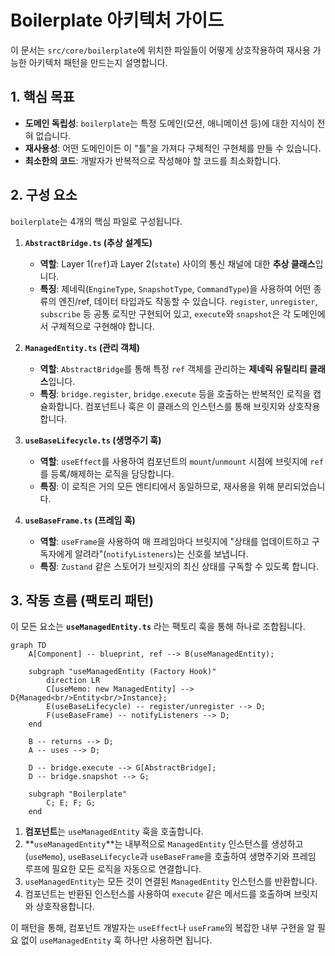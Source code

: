 # Boilerplate 아키텍처 가이드

이 문서는 `src/core/boilerplate`에 위치한 파일들이 어떻게 상호작용하여 재사용 가능한 아키텍처 패턴을 만드는지 설명합니다.

## 1. 핵심 목표

- **도메인 독립성**: `boilerplate`는 특정 도메인(모션, 애니메이션 등)에 대한 지식이 전혀 없습니다.
- **재사용성**: 어떤 도메인이든 이 "틀"을 가져다 구체적인 구현체를 만들 수 있습니다.
- **최소한의 코드**: 개발자가 반복적으로 작성해야 할 코드를 최소화합니다.

## 2. 구성 요소

`boilerplate`는 4개의 핵심 파일로 구성됩니다.

1.  **`AbstractBridge.ts` (추상 설계도)**
    -   **역할**: Layer 1(`ref`)과 Layer 2(`state`) 사이의 통신 채널에 대한 **추상 클래스**입니다.
    -   **특징**: 제네릭(`EngineType`, `SnapshotType`, `CommandType`)을 사용하여 어떤 종류의 엔진/ref, 데이터 타입과도 작동할 수 있습니다. `register`, `unregister`, `subscribe` 등 공통 로직만 구현되어 있고, `execute`와 `snapshot`은 각 도메인에서 구체적으로 구현해야 합니다.

2.  **`ManagedEntity.ts` (관리 객체)**
    -   **역할**: `AbstractBridge`를 통해 특정 `ref` 객체를 관리하는 **제네릭 유틸리티 클래스**입니다.
    -   **특징**: `bridge.register`, `bridge.execute` 등을 호출하는 반복적인 로직을 캡슐화합니다. 컴포넌트나 훅은 이 클래스의 인스턴스를 통해 브릿지와 상호작용합니다.

3.  **`useBaseLifecycle.ts` (생명주기 훅)**
    -   **역할**: `useEffect`를 사용하여 컴포넌트의 `mount`/`unmount` 시점에 브릿지에 `ref`를 등록/해제하는 로직을 담당합니다.
    -   **특징**: 이 로직은 거의 모든 엔티티에서 동일하므로, 재사용을 위해 분리되었습니다.

4.  **`useBaseFrame.ts` (프레임 훅)**
    -   **역할**: `useFrame`을 사용하여 매 프레임마다 브릿지에 "상태를 업데이트하고 구독자에게 알려라"(`notifyListeners`)는 신호를 보냅니다.
    -   **특징**: `Zustand` 같은 스토어가 브릿지의 최신 상태를 구독할 수 있도록 합니다.

## 3. 작동 흐름 (팩토리 패턴)

이 모든 요소는 **`useManagedEntity.ts`** 라는 팩토리 훅을 통해 하나로 조합됩니다.

```mermaid
graph TD
    A[Component] -- blueprint, ref --> B(useManagedEntity);
    
    subgraph "useManagedEntity (Factory Hook)"
        direction LR
        C[useMemo: new ManagedEntity] --> D{Managed<br/>Entity<br/>Instance};
        E(useBaseLifecycle) -- register/unregister --> D;
        F(useBaseFrame) -- notifyListeners --> D;
    end

    B -- returns --> D;
    A -- uses --> D;

    D -- bridge.execute --> G[AbstractBridge];
    D -- bridge.snapshot --> G;

    subgraph "Boilerplate"
        C; E; F; G;
    end
```

1.  **컴포넌트**는 `useManagedEntity` 훅을 호출합니다.
2.  **`useManagedEntity`**는 내부적으로 `ManagedEntity` 인스턴스를 생성하고(`useMemo`), `useBaseLifecycle`과 `useBaseFrame`을 호출하여 생명주기와 프레임 루프에 필요한 모든 로직을 자동으로 연결합니다.
3.  `useManagedEntity`는 모든 것이 연결된 `ManagedEntity` 인스턴스를 반환합니다.
4.  컴포넌트는 반환된 인스턴스를 사용하여 `execute` 같은 메서드를 호출하며 브릿지와 상호작용합니다.

이 패턴을 통해, 컴포넌트 개발자는 `useEffect`나 `useFrame`의 복잡한 내부 구현을 알 필요 없이 `useManagedEntity` 훅 하나만 사용하면 됩니다. 